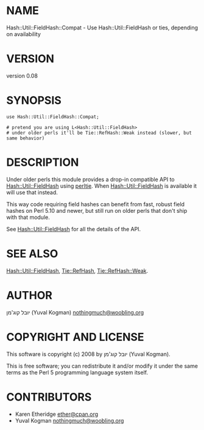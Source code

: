 # NAME

Hash::Util::FieldHash::Compat - Use Hash::Util::FieldHash or ties, depending on availability

# VERSION

version 0.08

# SYNOPSIS

    use Hash::Util::FieldHash::Compat;

    # pretend you are using L<Hash::Util::FieldHash>
    # under older perls it'll be Tie::RefHash::Weak instead (slower, but same behavior)

# DESCRIPTION

Under older perls this module provides a drop-in compatible API to
[Hash::Util::FieldHash](https://metacpan.org/pod/Hash::Util::FieldHash) using [perltie](https://metacpan.org/pod/perltie). When [Hash::Util::FieldHash](https://metacpan.org/pod/Hash::Util::FieldHash) is
available it will use that instead.

This way code requiring field hashes can benefit from fast, robust field hashes
on Perl 5.10 and newer, but still run on older perls that don't ship with that
module.

See [Hash::Util::FieldHash](https://metacpan.org/pod/Hash::Util::FieldHash) for all the details of the API.

# SEE ALSO

[Hash::Util::FieldHash](https://metacpan.org/pod/Hash::Util::FieldHash), [Tie::RefHash](https://metacpan.org/pod/Tie::RefHash), [Tie::RefHash::Weak](https://metacpan.org/pod/Tie::RefHash::Weak).

# AUTHOR

יובל קוג'מן (Yuval Kogman) <nothingmuch@woobling.org>

# COPYRIGHT AND LICENSE

This software is copyright (c) 2008 by יובל קוג'מן (Yuval Kogman).

This is free software; you can redistribute it and/or modify it under
the same terms as the Perl 5 programming language system itself.

# CONTRIBUTORS

- Karen Etheridge <ether@cpan.org>
- Yuval Kogman <nothingmuch@woobling.org>
